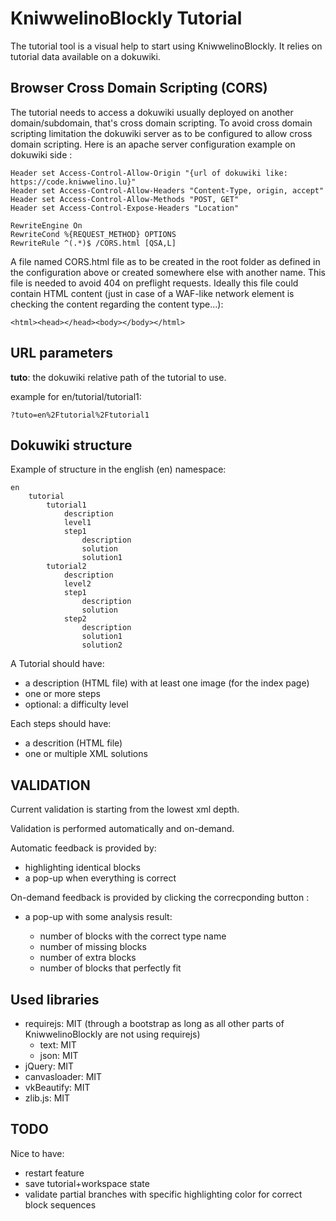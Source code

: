 # KniwwelinoBlockly Tutorial

The tutorial tool is a visual help to start using KniwwelinoBlockly. It relies on tutorial data available on a dokuwiki.

## Browser Cross Domain Scripting (CORS)

The tutorial needs to access a dokuwiki usually deployed on another domain/subdomain, that's cross domain scripting. To avoid cross domain scripting limitation the dokuwiki server as to be configured to allow cross domain scripting.
Here is an apache server configuration example on dokuwiki side :

```
Header set Access-Control-Allow-Origin "{url of dokuwiki like: https://code.kniwwelino.lu}"
Header set Access-Control-Allow-Headers "Content-Type, origin, accept"
Header set Access-Control-Allow-Methods "POST, GET"
Header set Access-Control-Expose-Headers "Location"

RewriteEngine On
RewriteCond %{REQUEST_METHOD} OPTIONS
RewriteRule ^(.*)$ /CORS.html [QSA,L]
```

A file named CORS.html file as to be created in the root folder as defined in the configuration above or created somewhere else with another name. This file is needed to avoid 404 on preflight requests. Ideally this file could contain HTML content (just in case of a WAF-like network element is checking the content regarding the content type...):

```
<html><head></head><body></body></html>
```

## URL parameters

**tuto**: the dokuwiki relative path of the tutorial to use.

example for en/tutorial/tutorial1:

```
?tuto=en%2Ftutorial%2Ftutorial1
```

## Dokuwiki structure

Example of structure in the english (en) namespace:

```
en
    tutorial
        tutorial1
            description
            level1
            step1
                description
                solution
                solution1
        tutorial2
            description
            level2
            step1
                description
                solution
            step2
                description
                solution1
                solution2
```

A Tutorial should have:
 
- a description (HTML file) with at least one image (for the index page)
- one or more steps
- optional: a difficulty level 

Each steps should have:
- a descrition (HTML file)
- one or multiple XML solutions

## VALIDATION

Current validation is starting from the lowest xml depth.

Validation is performed automatically and on-demand.

Automatic feedback is provided by:

- highlighting identical blocks
- a pop-up when everything is correct

On-demand feedback is provided by clicking the correcponding button :

- a pop-up with some analysis result:

    - number of blocks with the correct type name
    - number of missing blocks
    - number of extra blocks
    - number of blocks that perfectly fit

## Used libraries

- requirejs: MIT (through a bootstrap as long as all other parts of KniwwelinoBlockly are not using requirejs)
    - text: MIT
    - json: MIT
- jQuery: MIT
- canvasloader: MIT
- vkBeautify: MIT
- zlib.js: MIT

## TODO

Nice to have:

- restart feature
- save tutorial+workspace state
- validate partial branches with specific highlighting color for correct block sequences

